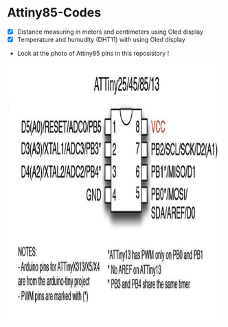 # Attiny85-Codes

- [x] Distance measuring in meters and centimeters using Oled display
- [x] Temperature and humudity (DHT11) with using Oled display
- Look at the photo of Attiny85 pins in this reposistory !
<center><img src="Attiny85-Pins.png" alt="Attiny85 Pins or Pinout" width="500" height="600"></center>
